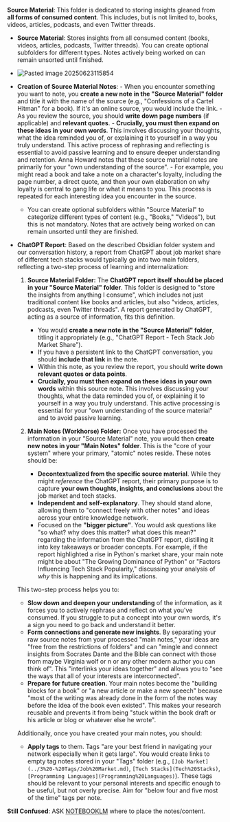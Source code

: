 **Source Material**: This folder is dedicated to storing insights gleaned from **all forms of consumed content**. This includes, but is not limited to, books, videos, articles, podcasts, and even Twitter threads.
- **Source Material**: Stores insights from all consumed content (books, videos, articles, podcasts, Twitter threads). You can create optional subfolders for different types. Notes actively being worked on can remain unsorted until finished.
- ![Pasted image 20250623115854](Media%20and%20other%20files/Pasted%20image%2020250623115854.png)
    
- **Creation of Source Material Notes**:
        - When you encounter something you want to note, you **create a new note in the "Source Material" folder** and title it with the name of the source (e.g., "Confessions of a Cartel Hitman" for a book). If it's an online source, you would include the link.
        - As you review the source, you should **write down page numbers** (if applicable) and **relevant quotes**.
        - **Crucially, you must then expand on these ideas in your own words**. This involves discussing your thoughts, what the idea reminded you of, or explaining it to yourself in a way you truly understand. This active process of rephrasing and reflecting is essential to avoid passive learning and to ensure deeper understanding and retention. Anna Howard notes that these source material notes are primarily for your "own understanding of the source".
        - For example, you might read a book and take a note on a character's loyalty, including the page number, a direct quote, and then your own elaboration on why loyalty is central to gang life or what it means to you. This process is repeated for each interesting idea you encounter in the source.
    - You can create optional subfolders within "Source Material" to categorize different types of content (e.g., "Books," "Videos"), but this is not mandatory. Notes that are actively being worked on can remain unsorted until they are finished.
- **ChatGPT Report**: Based on the described Obsidian folder system and our conversation history, a report from ChatGPT about job market share of different tech stacks would typically go into two main folders, reflecting a two-step process of learning and internalization:

	1. **Source Material Folder:** The **ChatGPT report itself should be placed in your "Source Material" folder**. This folder is designed to "store the insights from anything I consume", which includes not just traditional content like books and articles, but also "videos, articles, podcasts, even Twitter threads". A report generated by ChatGPT, acting as a source of information, fits this definition.
    
	    - You would **create a new note in the "Source Material" folder**, titling it appropriately (e.g., "ChatGPT Report - Tech Stack Job Market Share").
	    - If you have a persistent link to the ChatGPT conversation, you should **include that link** in the note.
	    - Within this note, as you review the report, you should **write down relevant quotes or data points**.
	    - **Crucially, you must then expand on these ideas in your own words** within this source note. This involves discussing your thoughts, what the data reminded you of, or explaining it to yourself in a way you truly understand. This active processing is essential for your "own understanding of the source material" and to avoid passive learning.
    
	2. **Main Notes (Workhorse) Folder:** Once you have processed the information in your "Source Material" note, you would then **create new notes in your "Main Notes" folder**. This is the "core of your system" where your primary, "atomic" notes reside. These notes should be:
	    - **Decontextualized from the specific source material**. While they might _reference_ the ChatGPT report, their primary purpose is to capture **your own thoughts, insights, and conclusions** about the job market and tech stacks.
	    - **Independent and self-explanatory**. They should stand alone, allowing them to "connect freely with other notes" and ideas across your entire knowledge network.
	    - Focused on the **"bigger picture"**. You would ask questions like "so what? why does this matter? what does this mean?" regarding the information from the ChatGPT report, distilling it into key takeaways or broader concepts. For example, if the report highlighted a rise in Python's market share, your main note might be about "The Growing Dominance of Python" or "Factors Influencing Tech Stack Popularity," discussing your analysis of _why_ this is happening and its implications.
		
	 This two-step process helps you to:
	
	- **Slow down and deepen your understanding** of the information, as it forces you to actively rephrase and reflect on what you've consumed. If you struggle to put a concept into your own words, it's a sign you need to go back and understand it better.
	- **Form connections and generate new insights**. By separating your raw source notes from your processed "main notes," your ideas are "free from the restrictions of folders" and can "mingle and connect insights from Socrates Dante and the Bible can connect with those from maybe Virginia wolf or n or any other modern author you can think of". This "interlinks your ideas together" and allows you to "see the ways that all of your interests are interconnected".
	- **Prepare for future creation**. Your main notes become the "building blocks for a book" or "a new article or make a new speech" because "most of the writing was already done in the form of the notes way before the idea of the book even existed". This makes your research reusable and prevents it from being "stuck within the book draft or his article or blog or whatever else he wrote".
	
	Additionally, once you have created your main notes, you should:
	
	- **Apply tags** to them. Tags "are your best friend in navigating your network especially when it gets large". You would create links to empty tag notes stored in your "Tags" folder (e.g., `[Job Market](../3%20-%20Tags/Job%20Market.md)`, `[Tech Stacks](Tech%20Stacks)`, `[Programming Languages](Programming%20Languages)`). These tags should be relevant to your personal interests and specific enough to be useful, but not overly precise. Aim for "below four and five most of the time" tags per note.

**Still Confused**: ASK  [NOTEBOOKLM](https://notebooklm.google.com/notebook/7f5bfb55-9172-45fa-bf75-1b4eb38d037c?_gl=1*125u3vl*_up*MQ..*_ga*MTI4MDg1MzU5Ni4xNzQ4MTMxMTQ0*_ga_W0LDH41ZCB*czE3NTA2NDA2MjQkbzUkZzEkdDE3NTA2NDA2MjQkajYwJGwwJGgw&gclid=CjwKCAjw87XBBhBIEiwAxP3_Az-_4Seq63o_xa5WkjxqSnjLNsjSnXKb7oYkjclxh1EeTH80oH0RtRoCuDAQAvD_BwE&gbraid=0AAAAA-fwSsf1vZIr6IckPqAwDUXoppOgq) where to place the notes/content.

